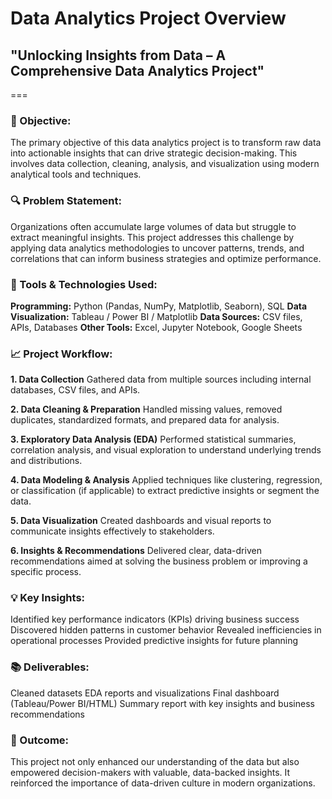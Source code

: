 # Data Analytics Project Overview
## "Unlocking Insights from Data – A Comprehensive Data Analytics Project"
===

### 🌟 Objective:
The primary objective of this data analytics project is to transform raw data into actionable insights that can drive strategic decision-making. This involves data collection, cleaning, analysis, and visualization using modern analytical tools and techniques.

### 🔍 Problem Statement:
Organizations often accumulate large volumes of data but struggle to extract meaningful insights. This project addresses this challenge by applying data analytics methodologies to uncover patterns, trends, and correlations that can inform business strategies and optimize performance.

### 🔧 Tools & Technologies Used:
**Programming:** Python (Pandas, NumPy, Matplotlib, Seaborn), SQL
**Data Visualization:** Tableau / Power BI / Matplotlib
**Data Sources:** CSV files, APIs, Databases
**Other Tools:** Excel, Jupyter Notebook, Google Sheets

### 📈 Project Workflow:
**1. Data Collection**
Gathered data from multiple sources including internal databases, CSV files, and APIs.

**2. Data Cleaning & Preparation**
Handled missing values, removed duplicates, standardized formats, and prepared data for analysis.

**3. Exploratory Data Analysis (EDA)**
Performed statistical summaries, correlation analysis, and visual exploration to understand underlying trends and distributions.

**4. Data Modeling & Analysis**
Applied techniques like clustering, regression, or classification (if applicable) to extract predictive insights or segment the data.

**5. Data Visualization**
Created dashboards and visual reports to communicate insights effectively to stakeholders.

**6. Insights & Recommendations**
Delivered clear, data-driven recommendations aimed at solving the business problem or improving a specific process.

### 💡 Key Insights:
Identified key performance indicators (KPIs) driving business success
Discovered hidden patterns in customer behavior
Revealed inefficiencies in operational processes
Provided predictive insights for future planning

### 📚 Deliverables:
Cleaned datasets
EDA reports and visualizations
Final dashboard (Tableau/Power BI/HTML)
Summary report with key insights and business recommendations

### 🏁 Outcome:
This project not only enhanced our understanding of the data but also empowered decision-makers with valuable, data-backed insights. It reinforced the importance of data-driven culture in modern organizations.


